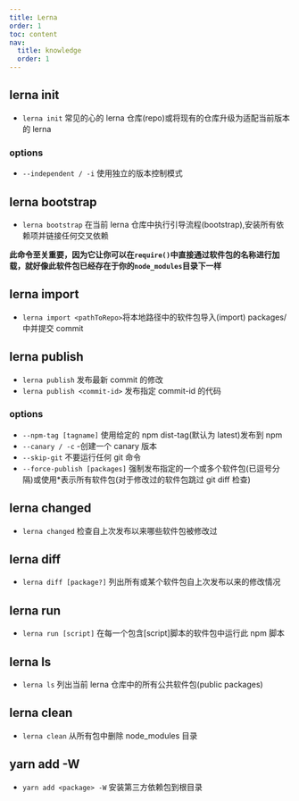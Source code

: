 ```yaml
---
title: Lerna
order: 1
toc: content
nav:
  title: knowledge
  order: 1
---
```


## lerna init

- `lerna init` 常见的心的 lerna 仓库(repo)或将现有的仓库升级为适配当前版本的 lerna

### options

- `--independent / -i` 使用独立的版本控制模式

## lerna bootstrap

- `lerna bootstrap` 在当前 lerna 仓库中执行引导流程(bootstrap),安装所有依赖项并链接任何交叉依赖

**此命令至关重要，因为它让你可以在`require()`中直接通过软件包的名称进行加载，就好像此软件包已经存在于你的`node_modules`目录下一样**

## lerna import

- `lerna import <pathToRepo>`将本地路径<pathToRepo>中的软件包导入(import) packages/<directory-name>中并提交 commit

## lerna publish

- `lerna publish` 发布最新 commit 的修改
- `lerna publish <commit-id>` 发布指定 commit-id 的代码

### options

- `--npm-tag [tagname]` 使用给定的 npm dist-tag(默认为 latest)发布到 npm
- `--canary / -c` -创建一个 canary 版本
- `--skip-git` 不要运行任何 git 命令
- `--force-publish [packages]` 强制发布指定的一个或多个软件包(已逗号分隔)或使用\*表示所有软件包(对于修改过的软件包跳过 git diff 检查)

## lerna changed

- `lerna changed` 检查自上次发布以来哪些软件包被修改过

## lerna diff

- `lerna diff [package?]` 列出所有或某个软件包自上次发布以来的修改情况

## lerna run

- `lerna run [script]` 在每一个包含[script]脚本的软件包中运行此 npm 脚本

## lerna ls

- `lerna ls` 列出当前 lerna 仓库中的所有公共软件包(public packages)

## lerna clean

- `lerna clean` 从所有包中删除 node_modules 目录

## yarn add -W

- `yarn add <package> -W` 安装第三方依赖包到根目录

